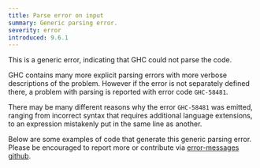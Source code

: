 ```yaml
---
title: Parse error on input
summary: Generic parsing error.
severity: error
introduced: 9.6.1
---
```


This is a generic error, indicating that GHC could not parse the code.

GHC contains many more explicit parsing errors with more verbose descriptions of the problem.
However if the error is not separately defined there, a problem with parsing is reported with error code `GHC-58481`.

There may be many different reasons why the error `GHC-58481` was emitted, ranging from incorrect syntax that requires additional language extensions, to an expression mistakenly put in the same line as another.

Below are some examples of code that generate this generic parsing error. Please be encouraged to report more or contribute via [error-messages github](https://github.com/haskell/error-messages).
